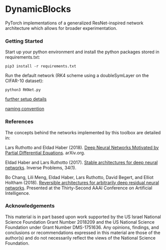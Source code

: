
# DynamicBlocks
PyTorch implementations of a generalized ResNet-inspired network architecture which allows for broader experimentation. 

### Getting Started

Start up your python environment and install the python packages stored in requirements.txt:

```
pip3 install -r requirements.txt 
```

Run the default network (RK4 scheme using a doubleSymLayer on the CIFAR-10 dataset):
```
python3 RKNet.py 
```

[further setup details](setup.md)

[naming convention](naming.md)

### References

The concepts behind the networks implemented by this toolbox are detailed in:

Lars Ruthotto and Eldad Haber (2018). [Deep Neural Networks Motivated by Partial Differential Equations](https://arxiv.org/abs/1804.04272). arXiv.org.

Eldad Haber and Lars Ruthotto (2017). [Stable architectures for deep neural networks](https://doi.org/10.1088/1361-6420/aa9a90). Inverse Problems, 34(1).

Bo Chang, Lili Meng, Eldad Haber, Lars Ruthotto, David Begert, and Elliot Holtham (2018). [Reversible architectures for arbitrarily deep residual neural networks](https://arxiv.org/abs/1709.03698). Presented at the Thirty-Second AAAI Conference on Artificial Intelligence.



### Acknowledgements

This material is in part based upon work supported by the US Israel National Science Foundation Grant Number 2018209 and the US National Science Foundation under Grant Number DMS-1751636. Any opinions, findings, and conclusions or recommendations expressed in this material are those of the author(s) and do not necessarily reflect the views of the National Science Foundation.
